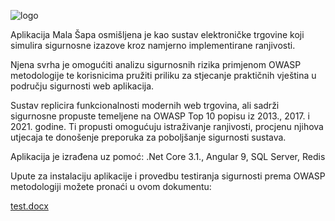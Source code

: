 
![logo](https://github.com/user-attachments/assets/f9ac9cd5-7a1a-4455-adbd-ed2a1ee997d6)

Aplikacija Mala Šapa osmišljena je kao sustav elektroničke trgovine koji simulira sigurnosne izazove kroz namjerno implementirane ranjivosti. 

Njena svrha je omogućiti analizu sigurnosnih rizika primjenom OWASP metodologije te korisnicima pružiti priliku za stjecanje praktičnih vještina u području sigurnosti web aplikacija. 

Sustav replicira funkcionalnosti modernih web trgovina, ali sadrži sigurnosne propuste temeljene na OWASP Top 10 popisu iz 2013., 2017. i 2021. godine. 
Ti propusti omogućuju istraživanje ranjivosti, procjenu njihova utjecaja te donošenje preporuka za poboljšanje sigurnosti sustava.


Aplikacija je izrađena uz pomoć:
.Net Core 3.1.,
Angular 9,
SQL Server,
Redis



Upute za instalaciju aplikacije i provedbu testiranja sigurnosti prema OWASP metodologiji možete pronaći u ovom dokumentu: 

[test.docx](https://github.com/user-attachments/files/18765533/test.docx)
